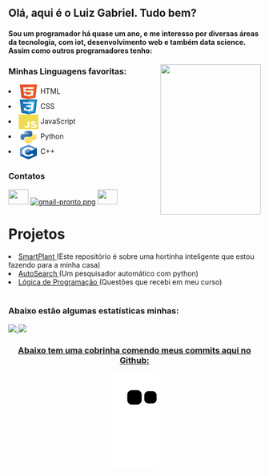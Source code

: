 <h2>Olá, aqui é o Luiz Gabriel. Tudo bem?</h2>
<h4>Sou um programador há quase um ano, e me interesso por diversas áreas da tecnologia, com iot, desenvolvimento web e também data science. Assim como outros programadores tenho:</h4>
 <img align="right" height="300" width="200" src="https://imgkub.com/images/2022/06/06/wp5812753-pronto.png">
 <div>
  <!--=======================================   LINGUAGENS   =======================================-->
<h3>Minhas Linguagens favoritas:</h3>
  
  <li><img align="center" height="30" width="40" src="https://raw.githubusercontent.com/devicons/devicon/master/icons/html5/html5-original.svg"><label>    HTML</label></li>
  <li><img align="center" height="30" width="40" src="https://raw.githubusercontent.com/devicons/devicon/master/icons/css3/css3-original.svg"><label>    CSS</label></li>
 <li><img align="center" height="30" width="40" src="https://raw.githubusercontent.com/devicons/devicon/master/icons/javascript/javascript-plain.svg"><label>    JavaScript</label>
 <li><img align="center" height="30" width="40" src="https://github.com/devicons/devicon/blob/master/icons/python/python-original.svg"><label>    Python</label></li>
 <li><img align="center" height="30" width="40" src="https://raw.githubusercontent.com/devicons/devicon/master/icons/c/c-original.svg"><label>    C++</label></li>
 </div>
 <div>
 <!--=======================================   CONTATOS   =======================================-->
  <h3>Contatos</h3>
<a href="https://www.linkedin.com/in/luiz-gabriel-0aa256241/" target="_blank"><img height="30" width="40" src="https://raw.githubusercontent.com/rahuldkjain/github-profile-readme-generator/master/src/images/icons/Social/linked-in-alt.svg" target="_blank"></a>
<a href = "mailto:luizgabrielgrupe@gmail.com"><img height="48" width="48" src="https://imgkub.com/images/2022/06/22/gmail1.png" alt="gmail-pronto.png" target="_blank"></a>
<a href="https://instagram.com/luiz_gabriel_13" target="_blank"><img height="30" width="40" src="https://raw.githubusercontent.com/rahuldkjain/github-profile-readme-generator/master/src/images/icons/Social/instagram.svg" target="_blank"></a>
</div>

 <!--=======================================   PROJETOS   =======================================-->
<h1>Projetos</h1>
<li><a href="https://github.com/LuizGabe/SmartPlant">SmartPlant </a><label>(Este repositório é sobre uma hortinha inteligente que estou fazendo para a minha casa)</label></li>
<li><a href="https://github.com/LuizGabe/AutoSearchPython">AutoSearch </a><label>(Um pesquisador automático com python)</label></li>
<li><a href="https://github.com/LuizGabe/LogicaProgramacao">Lógica de Programação </a><label>(Questões que recebi em meu curso)</label></li>
<br>

 <!--=======================================   ESTATÍSTICAS   =======================================-->
<h3>Abaixo estão algumas estatísticas minhas:</h3>
<br:
<div align="center">
<a href="https://github.com/LuizGabe">
<img height="180em" src="https://github-readme-stats.vercel.app/api/top-langs/?username=LuizGabe&border_color=000000&layout=compact&langs_count=7&theme=algolia"/>
<img height="180em" src="https://github-readme-stats.vercel.app/api?username=LuizGabe&show_icons=true&theme=algolia&border_color=000000&include_all_commits=true&count_private=true"/>
</div>
 <br>
 <h3>Abaixo tem uma cobrinha comendo meus commits aqui no Github:</h3>
 
 ![Snake animation](https://github.com/LuizGabe/LuizGabe/blob/output/github-contribution-grid-snake.svg)
